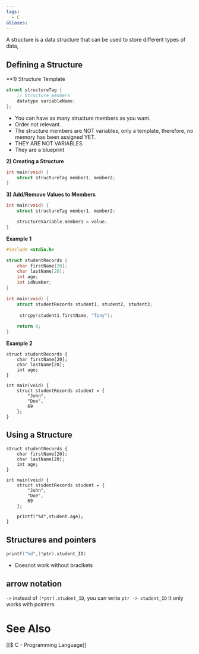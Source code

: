 ```yaml
---
tags:
  - C
aliases:
---
```

A structure is a data structure that can be used to store different types of data,

## Defining a Structure

**1) Structure Template
```c showlinenumbers {1-4}
struct structureTag {
	// Structure members
	datatype variableName;
};
```
- You can have as many structure members as you want.
- Order not relevant.
- The structure members are NOT variables, only a template, therefore, no memory has been assigned YET.
- THEY ARE NOT VARIABLES
- They are a blueprint

**2) Creating a Structure**
```c showlinenumbers {2}
int main(void) {
	struct structureTag member1, member2; 
}
```


**3) Add/Remove Values to Members**
```c showlinenumbers {4}
int main(void) {
	struct structureTag member1, member2;

	structureVariable.member1 = value;
}
```


**Example 1**
```c showlinenumbrs
#include <stdio.h>

struct studentRecords {
	char firstName[20];
	char lastName[20];
	int age;
	int idNumber;
}

int main(void) {
	struct studentRecords student1, student2, student3;
	
	 strcpy(student1.firstName, "Tony");
	
	return 0;
}
```

**Example 2**
```
struct studentRecords {
	char firstName[20];
	char lastName[20];
	int age;
}

int main(void) {
	struct studentRecords student = {
		"John",
		"Doe",
		69
	};
}
```

## Using a Structure
```
struct studentRecords {
	char firstName[20];
	char lastName[20];
	int age;
}

int main(void) {
	struct studentRecords student = {
		"John",
		"Doe",
		69
	};
	
	printf("%d",student.age);
}
```


## Structures and pointers
```c
printf("%d",(*ptr).student_ID)
```
- Doesnot work without braclkets
## arrow notation
`->`
instead of `(*ptr).student_ID`, you can write `ptr -> student_ID`
It only works with pointers


# See Also
[[$ C - Programming Language]]


